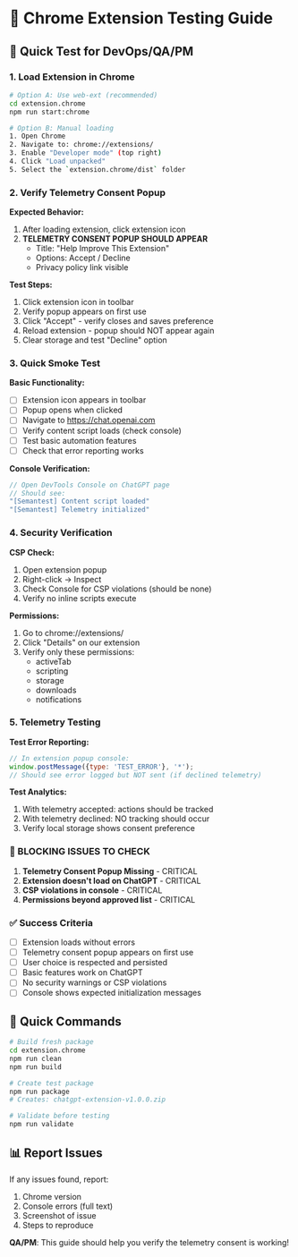# 🧪 Chrome Extension Testing Guide

## 🚀 Quick Test for DevOps/QA/PM

### 1. Load Extension in Chrome

```bash
# Option A: Use web-ext (recommended)
cd extension.chrome
npm run start:chrome

# Option B: Manual loading
1. Open Chrome
2. Navigate to: chrome://extensions/
3. Enable "Developer mode" (top right)
4. Click "Load unpacked"
5. Select the `extension.chrome/dist` folder
```

### 2. Verify Telemetry Consent Popup

**Expected Behavior:**
1. After loading extension, click extension icon
2. **TELEMETRY CONSENT POPUP SHOULD APPEAR**
   - Title: "Help Improve This Extension"
   - Options: Accept / Decline
   - Privacy policy link visible

**Test Steps:**
1. Click extension icon in toolbar
2. Verify popup appears on first use
3. Click "Accept" - verify closes and saves preference
4. Reload extension - popup should NOT appear again
5. Clear storage and test "Decline" option

### 3. Quick Smoke Test

**Basic Functionality:**
- [ ] Extension icon appears in toolbar
- [ ] Popup opens when clicked
- [ ] Navigate to https://chat.openai.com
- [ ] Verify content script loads (check console)
- [ ] Test basic automation features
- [ ] Check that error reporting works

**Console Verification:**
```javascript
// Open DevTools Console on ChatGPT page
// Should see:
"[Semantest] Content script loaded"
"[Semantest] Telemetry initialized"
```

### 4. Security Verification

**CSP Check:**
1. Open extension popup
2. Right-click → Inspect
3. Check Console for CSP violations (should be none)
4. Verify no inline scripts execute

**Permissions:**
1. Go to chrome://extensions/
2. Click "Details" on our extension
3. Verify only these permissions:
   - activeTab
   - scripting
   - storage
   - downloads
   - notifications

### 5. Telemetry Testing

**Test Error Reporting:**
```javascript
// In extension popup console:
window.postMessage({type: 'TEST_ERROR'}, '*');
// Should see error logged but NOT sent (if declined telemetry)
```

**Test Analytics:**
1. With telemetry accepted: actions should be tracked
2. With telemetry declined: NO tracking should occur
3. Verify local storage shows consent preference

### 🚨 BLOCKING ISSUES TO CHECK

1. **Telemetry Consent Popup Missing** - CRITICAL
2. **Extension doesn't load on ChatGPT** - CRITICAL
3. **CSP violations in console** - CRITICAL
4. **Permissions beyond approved list** - CRITICAL

### ✅ Success Criteria

- [ ] Extension loads without errors
- [ ] Telemetry consent popup appears on first use
- [ ] User choice is respected and persisted
- [ ] Basic features work on ChatGPT
- [ ] No security warnings or CSP violations
- [ ] Console shows expected initialization messages

## 🎯 Quick Commands

```bash
# Build fresh package
cd extension.chrome
npm run clean
npm run build

# Create test package
npm run package
# Creates: chatgpt-extension-v1.0.0.zip

# Validate before testing
npm run validate
```

## 📊 Report Issues

If any issues found, report:
1. Chrome version
2. Console errors (full text)
3. Screenshot of issue
4. Steps to reproduce

**QA/PM**: This guide should help you verify the telemetry consent is working!